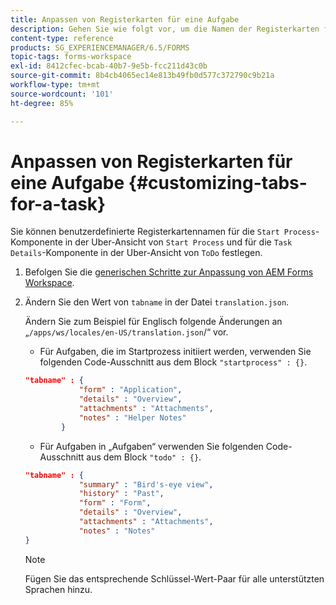 ```yaml
---
title: Anpassen von Registerkarten für eine Aufgabe
description: Gehen Sie wie folgt vor, um die Namen der Registerkarten für Ihre Aufgaben in LiveCycle AEM Forms Workspace anzupassen.
content-type: reference
products: SG_EXPERIENCEMANAGER/6.5/FORMS
topic-tags: forms-workspace
exl-id: 8412cfec-bcab-40b7-9e5b-fcc211d43c0b
source-git-commit: 8b4cb4065ec14e813b49fb0d577c372790c9b21a
workflow-type: tm+mt
source-wordcount: '101'
ht-degree: 85%

---
```


# Anpassen von Registerkarten für eine Aufgabe {#customizing-tabs-for-a-task}

Sie können benutzerdefinierte Registerkartennamen für die `Start Process`-Komponente in der Uber-Ansicht von `Start Process` und für die `Task Details`-Komponente in der Uber-Ansicht von `ToDo` festlegen.

1. Befolgen Sie die [generischen Schritte zur Anpassung von AEM Forms Workspace](/help/forms/using/generic-steps-html-workspace-customization.md).
1. Ändern Sie den Wert von `tabname` in der Datei `translation.json`.

   Ändern Sie zum Beispiel für Englisch folgende Änderungen an „`/apps/ws/locales/en-US/translation.json`/“ vor.

   * Für Aufgaben, die im Startprozess initiiert werden, verwenden Sie folgenden Code-Ausschnitt aus dem Block `"startprocess" : {}`.

   ```json
   "tabname" : {
               "form" : "Application",
               "details" : "Overview",
               "attachments" : "Attachments",
               "notes" : "Helper Notes"
           }
   ```

   * Für Aufgaben in „Aufgaben“ verwenden Sie folgenden Code-Ausschnitt aus dem Block `"todo" : {}`.

   ```json
   "tabname" : {
               "summary" : "Bird's-eye view",
               "history" : "Past",
               "form" : "Form",
               "details" : "Overview",
               "attachments" : "Attachments",
               "notes" : "Notes"
   }
   ```

   >[!NOTE]
   >
   >Fügen Sie das entsprechende Schlüssel-Wert-Paar für alle unterstützten Sprachen hinzu.
